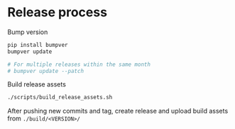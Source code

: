 # Release process

Bump version

```bash
pip install bumpver
bumpver update

# For multiple releases within the same month
# bumpver update --patch
```

Build release assets

```bash
./scripts/build_release_assets.sh
```

After pushing new commits and tag, create release and upload build assets from `./build/<VERSION>/`

